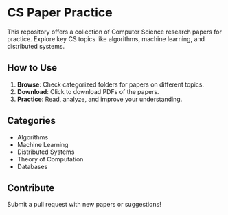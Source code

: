# CS Paper Practice

This repository offers a collection of Computer Science research papers for practice. Explore key CS topics like algorithms, machine learning, and distributed systems.

## How to Use

1. **Browse**: Check categorized folders for papers on different topics.
2. **Download**: Click to download PDFs of the papers.
3. **Practice**: Read, analyze, and improve your understanding.

## Categories

- Algorithms  
- Machine Learning  
- Distributed Systems  
- Theory of Computation  
- Databases  

## Contribute

Submit a pull request with new papers or suggestions!
